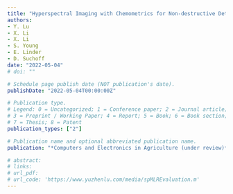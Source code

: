 ```yaml
---
title: "Hyperspectral Imaging with Chemometrics for Non-destructive Determination of Cannabinoids in Floral and Leaf Materials of Industrial Hemp"
authors:
- Y. Lu
- X. Li
- X. Li
- S. Young
- E. Linder
- D. Suchoff
date: "2022-05-04"
# doi: ""

# Schedule page publish date (NOT publication's date).
publishDate: "2022-05-04T00:00:00Z"

# Publication type.
# Legend: 0 = Uncategorized; 1 = Conference paper; 2 = Journal article;
# 3 = Preprint / Working Paper; 4 = Report; 5 = Book; 6 = Book section;
# 7 = Thesis; 8 = Patent
publication_types: ["2"]

# Publication name and optional abbreviated publication name.
publication: "*Computers and Electronics in Agriculture (under review)*"

# abstract: 
# links:
# url_pdf: 
# url_code: 'https://www.yuzhenlu.com/media/spMLREvaluation.m'
---
```

